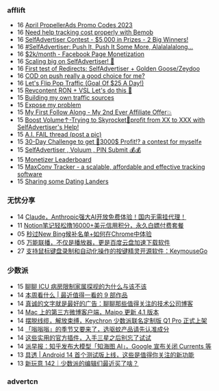 <!-- BLOG-POST-LIST:START -->
<!-- BLOG-POST-LIST:END -->

### afflift
<!-- afflift:START -->
-  16 [April PropellerAds Promo Codes 2023](https://afflift.com/f/threads/april-propellerads-promo-codes-2023.10657/)
-  16 [Need help tracking cost properly with Bemob](https://afflift.com/f/threads/need-help-tracking-cost-properly-with-bemob.10737/)
-  16 [SelfAdvertiser Contest - $5,000 in Prizes - 2 Big Winners!](https://afflift.com/f/threads/selfadvertiser-contest-5-000-in-prizes-2-big-winners.10651/)
-  16 [#SelfAdvertiser: Push It, Push It Some More, Alalalalalong...](https://afflift.com/f/threads/selfadvertiser-push-it-push-it-some-more-alalalalalong.10743/)
-  16 [$2k/month - Facebook Page Monetization](https://afflift.com/f/threads/2k-month-facebook-page-monetization.10637/)
-  16 [Scaling big on SelfAdvertiser! 🤑](https://afflift.com/f/threads/scaling-big-on-selfadvertiser-%F0%9F%A4%91.10711/)
-  16 [First test of Redirects: SelfAdvertiser + Golden Goose/Zeydoo](https://afflift.com/f/threads/first-test-of-redirects-selfadvertiser-golden-goose-zeydoo.10742/)
-  16 [COD on push really a good choice for me?](https://afflift.com/f/threads/cod-on-push-really-a-good-choice-for-me.10741/)
-  16 [Let&#39;s Flip Pop Traffic &lpar;Goal Of $25 A Day!&rpar;](https://afflift.com/f/threads/lets-flip-pop-traffic-goal-of-25-a-day.10597/)
-  15 [Revcontent RON + VSL Let&#39;s do this 🚀](https://afflift.com/f/threads/revcontent-ron-vsl-lets-do-this-%F0%9F%9A%80.9662/)
-  15 [Building my own traffic sources](https://afflift.com/f/threads/building-my-own-traffic-sources.10721/)
-  15 [Expose my problem](https://afflift.com/f/threads/expose-my-problem.10735/)
-  15 [My First Follow Along - My 2nd Ever Affiliate Offer💥](https://afflift.com/f/threads/my-first-follow-along-my-2nd-ever-affiliate-offer%F0%9F%92%A5.10695/)
-  15 [Boost Volume↑-Trying to Skyrocket🚀profit from XX to XXX with SelfAdvertiser&#39;s Help!](https://afflift.com/f/threads/boost-volume%E2%86%91-trying-to-skyrocket%F0%9F%9A%80profit-from-xx-to-xxx-with-selfadvertisers-help.10652/)
-  15 [A.I. FAIL thread &lpar;post a pic&rpar;](https://afflift.com/f/threads/a-i-fail-thread-post-a-pic.10739/)
-  15 [30-Day Challenge to get 🎯3000$ Profit⁉ a contest for myself✊](https://afflift.com/f/threads/30-day-challenge-to-get-%F0%9F%8E%AF3000-profit%E2%81%89-a-contest-for-myself%E2%9C%8A.9419/)
-  15 [SelfAdvertiser , Voluum , PIN Submit 💰💰](https://afflift.com/f/threads/selfadvertiser-voluum-pin-submit-%F0%9F%92%B0%F0%9F%92%B0.10690/)
-  15 [Monetizer Leaderboard](https://afflift.com/f/threads/monetizer-leaderboard.10740/)
-  15 [MaxConv Tracker - a scalable, affordable and effective tracking software](https://afflift.com/f/threads/maxconv-tracker-a-scalable-affordable-and-effective-tracking-software.9941/)
-  15 [Sharing some Dating Landers](https://afflift.com/f/threads/sharing-some-dating-landers.10208/)<!-- afflift:END -->

### 无忧分享
<!-- ruyo:START -->
-  14 [Claude，Anthropic强大AI开放免费体验！国内无需挂代理！](https://51.ruyo.net/18341.html)
-  11 [Notion笔记轻松撸16000+美元信用积分，永久白嫖付费套餐](https://51.ruyo.net/18330.html)
-  05 [秒过New Bing候补名单+如何在Chrome中体验](https://51.ruyo.net/18325.html)
-  05 [万能联播，不仅是播放器，更是百度云盘加速下载软件](https://51.ruyo.net/18335.html)
-  27 [支持鼠标键盘录制和自动化操作的按键精灵开源软件：KeymouseGo](https://51.ruyo.net/18331.html)<!-- ruyo:END -->

### 少数派
<!-- sspai:START -->
-  15 [聊聊 ICU 病房限制家属探视的为什么与该不该](https://sspai.com/post/79319)
-  14 [本周看什么 | 最近值得一看的 9 部作品](https://sspai.com/post/79311)
-  14 [真诚的文字就是最好的广告：聊聊那些值得关注的技术公司博客](https://sspai.com/prime/story/recommendable-techco-blogs)
-  14 [Mac 上的第三方微博客户端，Maipo 更新 4.1 版本](https://sspai.com/post/79299)
-  14 [摆脱线缆，解放束缚，Keychron 少数派联名定制版 Q1 Pro 正式上架](https://sspai.com/post/79289)
-  14 [「嗡嗡嗡」的季节又要来了，选驱蚊产品请先认准成分](https://sspai.com/post/60304)
-  14 [这些实用的官方插件，入手三星之后别忘了试试](https://sspai.com/post/79285)
-  14 [派早报：知乎发布大模型「知海图 AI」，Google 宣布关闭 Currents 等](https://sspai.com/post/79301)
-  13 [具透 | Android 14 首个测试版上线，这些是值得你关注的新功能](https://sspai.com/post/79290)
-  13 [新玩意 142｜少数派的编辑们最近买了啥？](https://sspai.com/post/79291)<!-- sspai:END -->

### advertcn
<!-- advertcn:START -->
<!-- advertcn:END -->